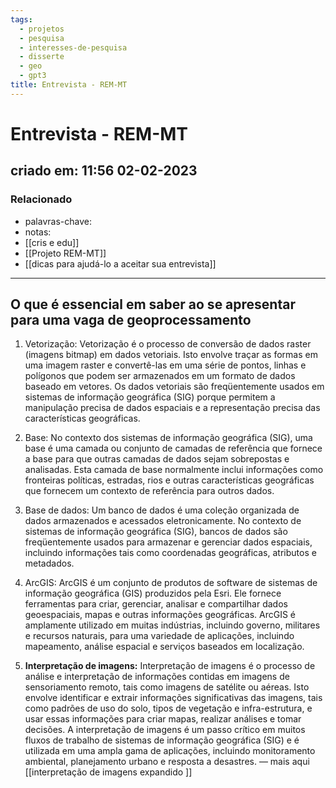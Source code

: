 ```yaml
---
tags:
  - projetos
  - pesquisa
  - interesses-de-pesquisa
  - disserte
  - geo
  - gpt3
title: Entrevista - REM-MT
---
```

# Entrevista - REM-MT
## criado em: 11:56 02-02-2023

### Relacionado
- palavras-chave: 
- notas: 
- [[cris e edu]]
- [[Projeto REM-MT]]
- [[dicas para ajudá-lo a aceitar sua entrevista]]

---
## O que é essencial em saber ao se apresentar para uma vaga de geoprocessamento

1. Vetorização: Vetorização é o processo de conversão de dados raster (imagens bitmap) em dados vetoriais. Isto envolve traçar as formas em uma imagem raster e convertê-las em uma série de pontos, linhas e polígonos que podem ser armazenados em um formato de dados baseado em vetores. Os dados vetoriais são freqüentemente usados em sistemas de informação geográfica (SIG) porque permitem a manipulação precisa de dados espaciais e a representação precisa das características geográficas.
    
2. Base: No contexto dos sistemas de informação geográfica (SIG), uma base é uma camada ou conjunto de camadas de referência que fornece a base para que outras camadas de dados sejam sobrepostas e analisadas. Esta camada de base normalmente inclui informações como fronteiras políticas, estradas, rios e outras características geográficas que fornecem um contexto de referência para outros dados.
    
3. Base de dados: Um banco de dados é uma coleção organizada de dados armazenados e acessados eletronicamente. No contexto de sistemas de informação geográfica (SIG), bancos de dados são freqüentemente usados para armazenar e gerenciar dados espaciais, incluindo informações tais como coordenadas geográficas, atributos e metadados.
    
4. ArcGIS: ArcGIS é um conjunto de produtos de software de sistemas de informação geográfica (GIS) produzidos pela Esri. Ele fornece ferramentas para criar, gerenciar, analisar e compartilhar dados geoespaciais, mapas e outras informações geográficas. ArcGIS é amplamente utilizado em muitas indústrias, incluindo governo, militares e recursos naturais, para uma variedade de aplicações, incluindo mapeamento, análise espacial e serviços baseados em localização.
    
5. **Interpretação de imagens:** Interpretação de imagens é o processo de análise e interpretação de informações contidas em imagens de sensoriamento remoto, tais como imagens de satélite ou aéreas. Isto envolve identificar e extrair informações significativas das imagens, tais como padrões de uso do solo, tipos de vegetação e infra-estrutura, e usar essas informações para criar mapas, realizar análises e tomar decisões. A interpretação de imagens é um passo crítico em muitos fluxos de trabalho de sistemas de informação geográfica (SIG) e é utilizada em uma ampla gama de aplicações, incluindo monitoramento ambiental, planejamento urbano e resposta a desastres. — mais aqui [[interpretação de imagens expandido ]]